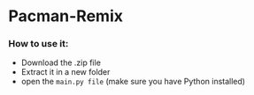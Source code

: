 ﻿# Pacman-Remix

### How to use it:
- Download the .zip file
- Extract it in a new folder
- open the `main.py file` (make sure you have Python installed)
